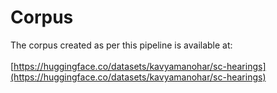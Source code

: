 # Corpus

The corpus created as per this pipeline is available at:\
\
[https://huggingface.co/datasets/kavyamanohar/sc-hearings](https://huggingface.co/datasets/kavyamanohar/sc-hearings)
